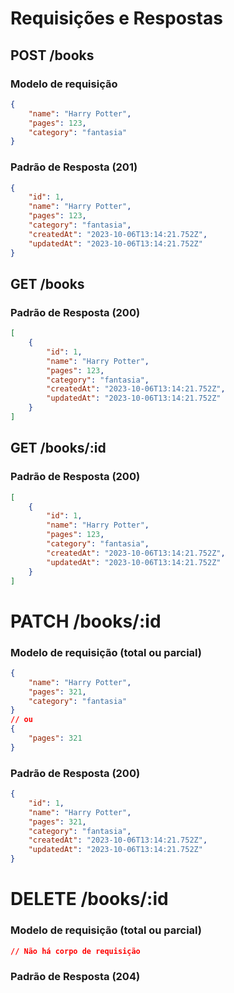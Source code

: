 # Requisições e Respostas

## POST /books

### Modelo de requisição
```json
{
	"name": "Harry Potter",
	"pages": 123,
	"category": "fantasia" 
}
```
### Padrão de Resposta (201)
```json
{
	"id": 1,
	"name": "Harry Potter",
	"pages": 123,
	"category": "fantasia",
	"createdAt": "2023-10-06T13:14:21.752Z",
	"updatedAt": "2023-10-06T13:14:21.752Z"
}
```
## GET /books

### Padrão de Resposta (200)
```json
[
	{
		"id": 1,
		"name": "Harry Potter",
		"pages": 123,
		"category": "fantasia",
		"createdAt": "2023-10-06T13:14:21.752Z",
		"updatedAt": "2023-10-06T13:14:21.752Z"
	}
]
```

## GET /books/:id

### Padrão de Resposta (200)
```json
[
	{
		"id": 1,
		"name": "Harry Potter",
		"pages": 123,
		"category": "fantasia",
		"createdAt": "2023-10-06T13:14:21.752Z",
		"updatedAt": "2023-10-06T13:14:21.752Z"
	}
]
```
# PATCH /books/:id

### Modelo de requisição (total ou parcial)
```json
{
	"name": "Harry Potter",
	"pages": 321,
	"category": "fantasia" 
}
// ou
{
	"pages": 321
}
```
### Padrão de Resposta (200)
```json
{
	"id": 1,
	"name": "Harry Potter",
	"pages": 321,
	"category": "fantasia",
	"createdAt": "2023-10-06T13:14:21.752Z",
	"updatedAt": "2023-10-06T13:14:21.752Z"
}
```

# DELETE /books/:id

### Modelo de requisição (total ou parcial)
```json
// Não há corpo de requisição
```
### Padrão de Resposta (204)